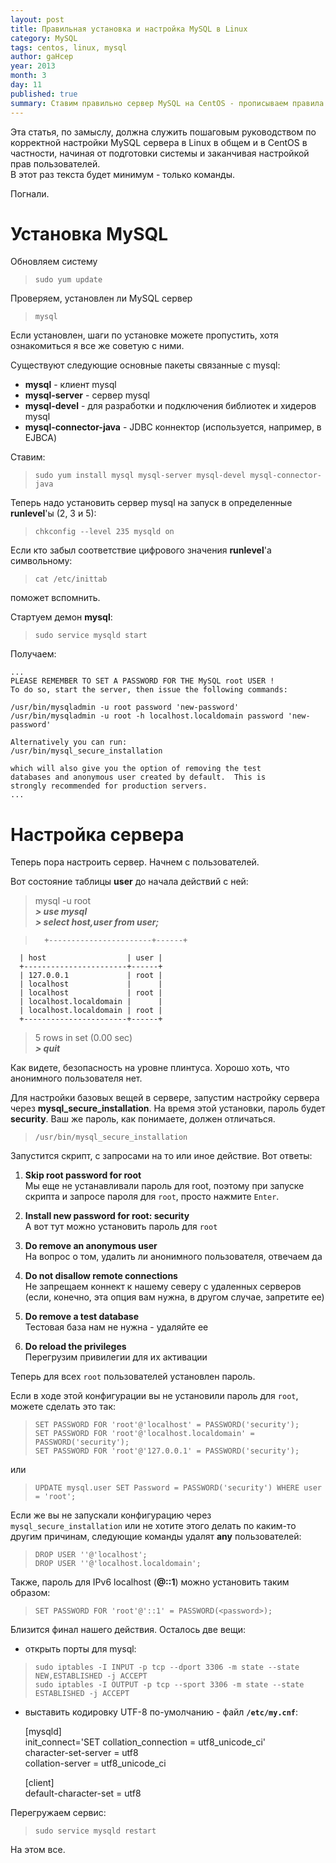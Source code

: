 ```yaml
---
layout: post
title: Правильная установка и настройка MySQL в Linux
category: MySQL
tags: centos, linux, mysql
author: gaHcep
year: 2013
month: 3
day: 11
published: true
summary: Ставим правильно сервер MySQL на CentOS - прописываем правила в iptables, меняем кодировку на UTF-8, корректно разбираемся с пользователями.
---
```


Эта статья, по замыслу, должна служить пошаговым руководством по корректной настройки MySQL сервера в Linux в общем и в CentOS в частности, начиная от подготовки системы и заканчивая настройкой прав пользователей.   
В этот раз текста будет минимум - только команды. 

Погнали.
 
# Установка MySQL

Обновляем систему

> `sudo yum update`

Проверяем, установлен ли MySQL сервер

> `mysql`

Если установлен, шаги по установке можете пропустить, хотя ознакомиться я все же советую с ними.

Существуют следующие основные пакеты связанные с mysql:

 * **mysql** - клиент mysql
 * **mysql-server** - сервер mysql
 * **mysql-devel** - для разработки и подключения библиотек и хидеров mysql
 * **mysql-connector-java** - JDBC коннектор (используется, например, в EJBCA)

Ставим:

> `sudo yum install mysql mysql-server mysql-devel mysql-connector-java`

Теперь надо установить сервер mysql на запуск в определенные **runlevel**'ы (2, 3 и 5):

> `chkconfig --level 235 mysqld on`

Если кто забыл соответствие цифрового значения **runlevel**'а символьному:

> `cat /etc/inittab`

поможет вспомнить.

Стартуем демон **mysql**:

> `sudo service mysqld start`

Получаем:

    ...  
    PLEASE REMEMBER TO SET A PASSWORD FOR THE MySQL root USER !  
    To do so, start the server, then issue the following commands:  

    /usr/bin/mysqladmin -u root password 'new-password'  
    /usr/bin/mysqladmin -u root -h localhost.localdomain password 'new-password'  

    Alternatively you can run:  
    /usr/bin/mysql_secure_installation  

    which will also give you the option of removing the test  
    databases and anonymous user created by default.  This is  
    strongly recommended for production servers.  
    ...

# Настройка сервера

Теперь пора настроить сервер. Начнем с пользователей.

Вот состояние таблицы **user** до начала действий с ней:

> mysql -u root  
  **_> use mysql_**  
  **_> select host,user from user;_**

>       +-----------------------+------+  
      | host                  | user |  
      +-----------------------+------+  
      | 127.0.0.1             | root |  
      | localhost             |      |  
      | localhost             | root |  
      | localhost.localdomain |      |  
      | localhost.localdomain | root |  
      +-----------------------+------+  
 > 5 rows in set (0.00 sec)  
  **_> quit_**

Как видете, безопасность на уровне плинтуса. Хорошо хоть, что анонимного пользователя нет.

Для настройки базовых вещей в сервере, запустим настройку сервера через **mysql\_secure\_installation**. На время этой установки, пароль будет **security**. Ваш же пароль, как понимаете, должен отличаться.

> `/usr/bin/mysql_secure_installation`

Запустится скрипт, с запросами на то или иное действие. Вот ответы:

1. **Skip root password for root**  
Мы еще не устанавливали пароль для root, поэтому при запуске скрипта и запросе пароля для `root`, просто нажмите `Enter`.

2. **Install new password for root: security**  
А вот тут можно установить пароль для `root`
  
3. **Do remove an anonymous user**  
На вопрос о том, удалить ли анонимного пользователя, отвечаем да

4. **Do not disallow remote connections**  
Не запрещаем коннект к нашему северу с удаленных серверов (если, конечно, эта опция вам нужна, в другом случае, запретите ее)

5. **Do remove a test database**  
Тестовая база нам не нужна - удаляйте ее

6. **Do reload the privileges**  
Перегрузим привилегии для их активации

Теперь для всех `root` пользователей установлен пароль.

Если в ходе этой конфигурации вы не установили пароль для `root`, можете сделать это так:

> `SET PASSWORD FOR 'root'@'localhost' = PASSWORD('security');`  
  `SET PASSWORD FOR 'root'@'localhost.localdomain' = PASSWORD('security');`  
  `SET PASSWORD FOR 'root'@'127.0.0.1' = PASSWORD('security');`  

или

> `UPDATE mysql.user SET Password = PASSWORD('security') WHERE user = 'root';`


Если же вы не запускали конфигурацию через `mysql_secure_installation` или не хотите этого делать по каким-то другим причинам, следующие команды удалят **any** пользователей:

> `DROP USER ''@'localhost';`  
> `DROP USER ''@'localhost.localdomain';`  

Также, пароль для IPv6 localhost (**@::1**) можно установить таким образом:

> `SET PASSWORD FOR 'root'@'::1' = PASSWORD(<password>);`

Близится финал нашего действия. Осталось две вещи:

 * открыть порты для mysql:

 > `sudo iptables -I INPUT -p tcp --dport 3306 -m state --state NEW,ESTABLISHED -j ACCEPT`  
 > `sudo iptables -I OUTPUT -p tcp --sport 3306 -m state --state ESTABLISHED -j ACCEPT`

 * выставить кодировку UTF-8 по-умолчанию - файл **`/etc/my.cnf`**:

    [mysqld]  
    init_connect='SET collation_connection = utf8_unicode_ci'  
    character-set-server = utf8  
    collation-server = utf8_unicode_ci

    [client]  
    default-character-set = utf8  


Перегружаем сервис:

 > `sudo service mysqld restart`


На этом все.
